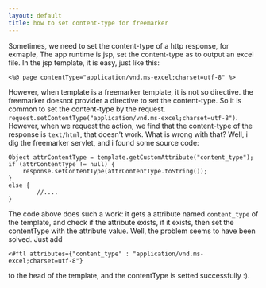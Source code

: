 ```yaml
---
layout: default
title: how to set content-type for freemarker
---
```


Sometimes, we need to set the content-type of a http response, for exmaple, 
The app runtime is jsp, set the content-type as to output an excel file.
In the jsp template, it is easy, just like this:

	<%@ page contentType="application/vnd.ms-excel;charset=utf-8" %>

However, when template is a freemarker template, it is not so directive.
the freemarker doesnot provider a directive to set the content-type. 
So it is common to set the content-type by the request.
`request.setContentType("application/vnd.ms-excel;charset=utf-8")`.
However, when we request the action, we find that the content-type of 
the response is `text/html`, that doesn't work. What is wrong with that?
Well, i dig the freemarker servlet, and i found some source code:

	Object attrContentType = template.getCustomAttribute("content_type");
	if (attrContentType != null) {
		response.setContentType(attrContentType.toString());
	}
	else {
			//....
	}

The code above does such a work: it gets a attribute named `content_type` 
of the template, and check if the attribute exists, if it exists, then 
set the contentType with the attribute value.
Well, the problem seems to have been solved. Just add

	<#ftl attributes={"content_type" : "application/vnd.ms-excel;charset=utf-8"}

to the head of the template, and the contentType is setted successfully :).
